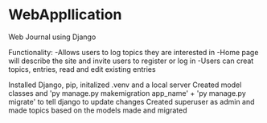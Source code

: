 # WebAppllication
Web Journal using Django

Functionality:
  -Allows users to log topics they are interested in
  -Home page will describe the site and invite users to register or log in
  -Users can creat topics, entries, read and edit existing entries

Installed Django, pip, initalized .venv and a local server
Created model classes and 'py manage.py makemigration app_name' + 'py manage.py migrate' to tell django to update changes
Created superuser as admin and made topics based on the models made and migrated
